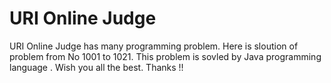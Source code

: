 # URI Online Judge
URI Online Judge has many programming problem. Here is sloution of problem from No 1001 to 1021. This problem is sovled by Java programming language .
Wish you all the best. Thanks !!
